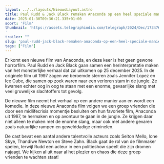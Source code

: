 ```yaml
---
layout: ../../layouts/NieuwsLayout.astro
title: Paul Rudd & Jack Black remaken Anaconda op een heel speciale manier
date: 2025-01-30T09:36:21.335+01:00
soort: 'Film'
thumbnail: 'https://assets.telegraphindia.com/telegraph/2024/Dec/1734760422_anaconda-reboot.jpg
'
trailer: ""
slug: 'paul-rudd-jack-black-remaken-anaconda-op-een-heel-speciale-manier'
tags: ["Film"]
---
```


Er komt een nieuwe film van Anaconda, en deze keer is het geen gewone
horrorfilm. Paul Rudd en Jack Black gaan samen een herinterpretatie maken van
het monsterlijke verhaal dat zal uitkomen op 25 december 2025. In de originele
film uit 1997 zagen we beroemde sterren zoals Jennifer Lopez en Ice Cube, die
samen op zoek waren naar een verloren stam in de jungle. Ze kwamen echter oog in
oog te staan met een enorme, gevaarlijke slang met veel gruwelijke slachtoffers
tot gevolg.

De nieuwe film neemt het verhaal op een andere manier aan en wordt een komedie.
In deze nieuwe Anaconda film volgen we een groep vrienden die door een
midlifecrisis momentje besluiten om hun favoriete film, Anaconda uit 1997, te
hermaken en op avontuur te gaan in de jungle. Ze krijgen daar niet alleen te
maken met de enorme slang, maar ook met andere gevaren zoals natuurlijke rampen
en gewelddadige criminelen.

De cast bevat een aantal andere talentvolle acteurs zoals Selton Mello, Ione
Skye, Thandiwe Newton en Steve Zahn. Black gaat de rol van de filmmaker spelen,
terwijl Rudd een acteur in een politieshow speelt die zijn dromen najaagt. We
kijken al uit naar al het plezier en chaos die deze groep vrienden te wachten
staat!
